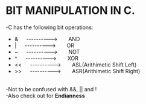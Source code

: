 # BIT MANIPULATION IN C.
-C has the following bit operations:<br>
* & &ensp;&ensp;    ----------> &ensp;&ensp;&ensp; AND<br>
* | &ensp;&ensp;    ----------> &ensp;&ensp;&ensp; OR<br>
* ~ &ensp;&ensp;    ----------> &ensp;&ensp;&ensp; NOT<br>
* ^ &ensp;&ensp;    ----------> &ensp;&ensp;&ensp; XOR<br>
* << &ensp;&ensp;    ----------> &ensp;&ensp;&ensp; ASL(Arithimetic Shift Left)<br>
* \>> &ensp;&ensp;    ----------> &ensp;&ensp;&ensp; ASR(Arithimetic Shift Right)<br>
<br>
-Not to be confused with &&, || and !
<br>
-Also check out for <strong>Endianness</strong>
